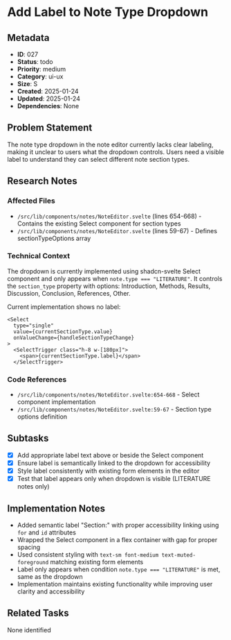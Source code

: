# Add Label to Note Type Dropdown

## Metadata
- **ID**: 027
- **Status**: todo
- **Priority**: medium
- **Category**: ui-ux
- **Size**: S
- **Created**: 2025-01-24
- **Updated**: 2025-01-24
- **Dependencies**: None

## Problem Statement
The note type dropdown in the note editor currently lacks clear labeling, making it unclear to users what the dropdown controls. Users need a visible label to understand they can select different note section types.

## Research Notes
### Affected Files
- `/src/lib/components/notes/NoteEditor.svelte` (lines 654-668) - Contains the existing Select component for section types
- `/src/lib/components/notes/NoteEditor.svelte` (lines 59-67) - Defines sectionTypeOptions array

### Technical Context
The dropdown is currently implemented using shadcn-svelte Select component and only appears when `note.type === "LITERATURE"`. It controls the `section_type` property with options: Introduction, Methods, Results, Discussion, Conclusion, References, Other.

Current implementation shows no label:
```svelte
<Select
  type="single"
  value={currentSectionType.value}
  onValueChange={handleSectionTypeChange}
>
  <SelectTrigger class="h-8 w-[180px]">
    <span>{currentSectionType.label}</span>
  </SelectTrigger>
```

### Code References
- `/src/lib/components/notes/NoteEditor.svelte:654-668` - Select component implementation
- `/src/lib/components/notes/NoteEditor.svelte:59-67` - Section type options definition

## Subtasks
- [x] Add appropriate label text above or beside the Select component
- [x] Ensure label is semantically linked to the dropdown for accessibility
- [x] Style label consistently with existing form elements in the editor
- [x] Test that label appears only when dropdown is visible (LITERATURE notes only)

## Implementation Notes
- Added semantic label "Section:" with proper accessibility linking using `for` and `id` attributes
- Wrapped the Select component in a flex container with gap for proper spacing
- Used consistent styling with `text-sm font-medium text-muted-foreground` matching existing form elements
- Label only appears when condition `note.type === "LITERATURE"` is met, same as the dropdown
- Implementation maintains existing functionality while improving user clarity and accessibility

## Related Tasks
None identified